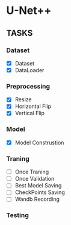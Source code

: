 # U-Net++
## TASKS
### Dataset
- [x] Dataset
- [x] DataLoader
### Preprocessing
- [x]  Resize
- [x]  Horizontal Flip
- [x]  Vertical Flip
### Model
- [x] Model Construstion
### Traning
- [ ] Once Traning
- [ ] Once Validation
- [ ] Best Model Saving
- [ ] CheckPoints Saving
- [ ] Wandb Recording
### Testing
